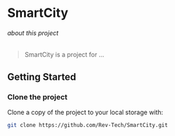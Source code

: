 # SmartCity


###### about this project
> SmartCity is a project for ...


## Getting Started

### Clone the project

Clone a copy of the project to your local storage with:

```bash
git clone https://github.com/Rev-Tech/SmartCity.git
```
